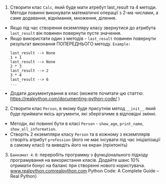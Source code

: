 1. Створити клас `Calc`, який буде мати атребут last_result та 4 методи. Методи повинні виконувати математичні операції з 2-ма числами, а саме додавання, віднімання, множення, ділення.
- Якщо під час створення екземпляру класу звернутися до атрибута `last_result` він повинен повернути пусте значення.
- Якщо використати один з методів - `last_result` повинен повернути результат виконання ПОПЕРЕДНЬОГО методу.
    `Example:`
    ```
  last_result --> None
    1 + 1
    last_result --> None
    2 * 3
    last_result --> 2
    3 * 4
    last_result --> 6
    ...
  ```
- Додати документування в клас (можете почитати цю статтю:
https://realpython.com/documenting-python-code/ )
2. Створити клас `Person`, в якому буде присутнім метод `__init__` який буде приймати якісь аргументи, які зберігатиме в відповідні змінні.
- Методи, які повинні бути в класі `Person` - `show_age`, `print_name`, `show_all_information`.
- Створіть 2 екземпляри класу `Person` та в кожному з екземплярів створіть атрибут `profession` (його не має інсувати під час ініціалізації в самому класі) та виведіть його на екран (прінтоніть)
3. `Банкомат 4.0`: переробіть программу з функціонального підходу програмування на використання класів. Додайте шанс 10% отримати бонус на баланс при створенні нового користувача.
www.realpython.comrealpython.com Python Code: A Complete Guide – Real Python)
